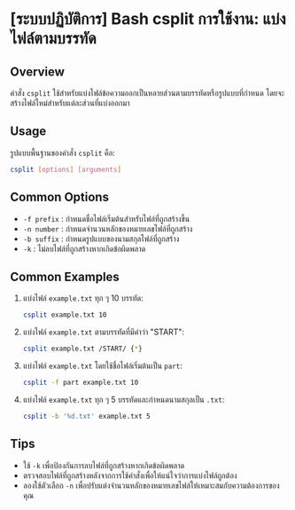 # [ระบบปฏิบัติการ] Bash csplit การใช้งาน: แบ่งไฟล์ตามบรรทัด

## Overview
คำสั่ง `csplit` ใช้สำหรับแบ่งไฟล์ข้อความออกเป็นหลายส่วนตามบรรทัดหรือรูปแบบที่กำหนด โดยจะสร้างไฟล์ใหม่สำหรับแต่ละส่วนที่แบ่งออกมา

## Usage
รูปแบบพื้นฐานของคำสั่ง `csplit` คือ:
```bash
csplit [options] [arguments]
```

## Common Options
- `-f prefix` : กำหนดชื่อไฟล์เริ่มต้นสำหรับไฟล์ที่ถูกสร้างขึ้น
- `-n number` : กำหนดจำนวนหลักของหมายเลขไฟล์ที่ถูกสร้าง
- `-b suffix` : กำหนดรูปแบบของนามสกุลไฟล์ที่ถูกสร้าง
- `-k` : ไม่ลบไฟล์ที่ถูกสร้างหากเกิดข้อผิดพลาด

## Common Examples
1. แบ่งไฟล์ `example.txt` ทุก ๆ 10 บรรทัด:
   ```bash
   csplit example.txt 10
   ```

2. แบ่งไฟล์ `example.txt` ตามบรรทัดที่มีคำว่า "START":
   ```bash
   csplit example.txt /START/ {*}
   ```

3. แบ่งไฟล์ `example.txt` โดยใช้ชื่อไฟล์เริ่มต้นเป็น `part`:
   ```bash
   csplit -f part example.txt 10
   ```

4. แบ่งไฟล์ `example.txt` ทุก ๆ 5 บรรทัดและกำหนดนามสกุลเป็น `.txt`:
   ```bash
   csplit -b '%d.txt' example.txt 5
   ```

## Tips
- ใช้ `-k` เพื่อป้องกันการลบไฟล์ที่ถูกสร้างหากเกิดข้อผิดพลาด
- ตรวจสอบไฟล์ที่ถูกสร้างหลังจากการใช้คำสั่งเพื่อให้แน่ใจว่าการแบ่งไฟล์ถูกต้อง
- ลองใช้ตัวเลือก `-n` เพื่อปรับแต่งจำนวนหลักของหมายเลขไฟล์ให้เหมาะสมกับความต้องการของคุณ